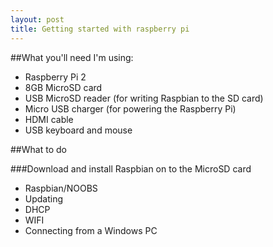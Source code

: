 ```yaml
---
layout: post
title: Getting started with raspberry pi
---
```


##What you'll need
I'm using: 
- Raspberry Pi 2
- 8GB MicroSD card
- USB MicroSD reader (for writing Raspbian to the SD card)
- Micro USB charger (for powering the Raspberry Pi)
- HDMI cable
- USB keyboard and mouse

##What to do

###Download and install Raspbian on to the MicroSD card

- Raspbian/NOOBS
- Updating
- DHCP
- WIFI
- Connecting from a Windows PC